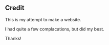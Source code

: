 ## Credit

This is my attempt to make a website. 

I had quite a few complacations, but did my best.

Thanks!